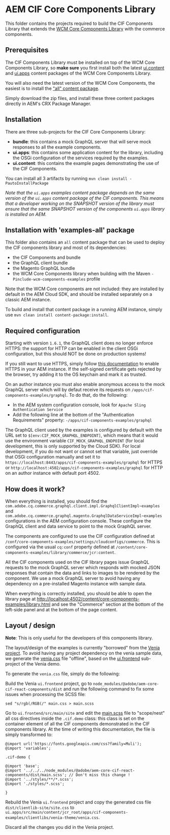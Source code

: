 # AEM CIF Core Components Library

This folder contains the projects required to build the CIF Components Library that extends the [WCM Core Components Library](https://www.aemcomponents.dev/) with the commerce components.

## Prerequisites

The CIF Components Library must be installed on top of the WCM Core Components Library, so **make sure** you first install both the latest [ui.content](https://repo1.maven.org/maven2/com/adobe/cq/core.wcm.components.examples.ui.content/2.9.0/core.wcm.components.examples.ui.content-2.9.0.zip) and [ui.apps](https://repo1.maven.org/maven2/com/adobe/cq/core.wcm.components.examples.ui.apps/2.9.0/core.wcm.components.examples.ui.apps-2.9.0.zip) content packages of the WCM Core Components Library.

You will also need the latest version of the WCM Core Components, the easiest is to install the ["all" content package](https://repo1.maven.org/maven2/com/adobe/cq/core.wcm.components.all/2.9.0/core.wcm.components.all-2.9.0.zip).

Simply download the zip files, and install these three content packages directly in AEM's CRX Package Manager.

## Installation

There are three sub-projects for the CIF Core Components Library:
* **bundle**: this contains a mock GraphQL server that will serve mock responses to all the example components.
* **ui.apps**: this contains some application content for the library, including the OSGi configuration of the services required by the examples.
* **ui.content**: this contains the example pages demonstrating the use of the CIF Components.

You can install all 3 artifacts by running `mvn clean install -PautoInstallPackage`

_Note that the `ui.apps` examples content package depends on the same version of the `ui.apps` content package of the CIF components. This means that a developer working on the SNAPSHOT version of the library must ensure that the same SNAPSHOT version of the components `ui.apps` library is installed on AEM._

## Installation with 'examples-all' package

This folder also contains an `all` content package that can be used to deploy the CIF components library and most of its dependencies:
* the CIF Components and bundle
* the GraphQL client bundle
* the Magento GraphQL bundle
* the WCM Core Components library when building with the Maven `-Pinclude-wcm-components-examples` profile

Note that the WCM Core components are not included: they are installed by default in the AEM Cloud SDK, and should be installed separately on a classic AEM instance.

To build and install that content package in a running AEM instance, simply use `mvn clean install content-package:install`.

## Required configuration

Starting with version `1.6.1`, the GraphQL client does no longer enforce HTTPS: the support for HTTP can be enabled in the client OSGi configuration, but this should NOT be done on production systems!

If you still want to use HTTPS, simply follow [this documentation](https://docs.adobe.com/content/help/en/experience-manager-65/administering/security/ssl-by-default.html) to enable HTTPS in your AEM instance.
If the self-signed certificate gets rejected by the browser, try adding it to the OS keychain and mark it as trusted.

On an author instance you must also enable anonymous access to the mock GraphQL server which will by defaut receive its requests on `/apps/cif-components-examples/graphql`. To do that, do the following:
* In the AEM system configuration console, look for `Apache Sling Authentication Service`
* Add the following line at the bottom of the "Authentication Requirements" property: `-/apps/cif-components-examples/graphql`

The GraphQL client used by the examples is configured by default with the URL set to `$[env:CIF_MOCK_GRAPHQL_ENDPOINT]`, which means that it would use the environment variable `CIF_MOCK_GRAPHQL_ENDPOINT` (for local development, this is only supported by the Cloud SDK). For local development, if you do not want or cannot set that variable, just override that OSGi configuration manually and set it to `https://localhost:8443/apps/cif-components-examples/graphql` for HTTPS or `http://localhost:4502/apps/cif-components-examples/graphql` for HTTP on an author instance with default port 4502.

## How does it work?

When everything is installed, you should find the `com.adobe.cq.commerce.graphql.client.impl.GraphqlClientImpl~examples` and `com.adobe.cq.commerce.graphql.magento.GraphqlDataServiceImpl~examples` configurations in the AEM configuration console. These configure the GraphQL client and data service to point to the mock GraphQL server.

The components are configured to use the CIF configuration defined at `/conf/core-components-examples/settings/cloudconfigs/commerce`. This is configured via the usual `cq:conf` property defined at `/content/core-components-examples/library/commerce/jcr:content`.

All the CIF components used on the CIF library pages issue GraphQL requests to the mock GraphQL server which responds with mocked JSON responses that contain the data and links to images to be rendered by the component. We use a mock GraphQL server to avoid having any dependency on a pre-installed Magento instance with sample data.

When everything is correctly installed, you should be able to open the library page at [http://localhost:4502/content/core-components-examples/library.html](http://localhost:4502/content/core-components-examples/library.html) and see the "Commerce" section at the bottom of the left-side panel and at the bottom of the page content.

## Layout / design

**Note**: This is only useful for the developers of this components library.

The layout/design of the examples is currently "borrowed" from the [Venia project](https://github.com/adobe/aem-cif-guides-venia). To avoid having any project dependency on the venia sample data, we generate the [venia.css](ui.apps/src/main/content/jcr_root/apps/cif-components-examples/clientlibs/venia-theme/venia.css) file "offline", based on the [ui.frontend](https://github.com/adobe/aem-cif-guides-venia/tree/main/ui.frontend) sub-project of the Venia demo.

To generate the `venia.css` file, simply do the following:

Build the Venia `ui.frontend` project, go to `node_modules/@adobe/aem-core-cif-react-components/dist` and run the following command to fix some issues when processing the SCSS file:

```
sed "s/rgb(/RGB(/" main.css > main.scss
```

Go to `ui.frontend/src/main/site` and edit the [main.scss](https://github.com/adobe/aem-cif-guides-venia/blob/main/ui.frontend/src/main/site/main.scss) file to "scope/nest" all css directives inside the `.cif.demo` class: this class is set on the container element of all the CIF components demonstrated in the CIF components library. At the time of writing this documentation, the file is simply transformed to:

```
@import url('https://fonts.googleapis.com/css?family=Muli');
@import 'variables';

.cif-demo {

@import 'base';
@import '../../../node_modules/@adobe/aem-core-cif-react-components/dist/main.scss'; // Don't miss this change !
@import '../styles/**/*.scss';
@import './styles/*.scss';

}
```
Rebuild the Venia `ui.frontend` project and copy the generated css file `dist/clientlib-site/site.css` to `ui.apps/src/main/content/jcr_root/apps/cif-components-examples/clientlibs/venia-theme/venia.css`.

Discard all the changes you did in the Venia project.


